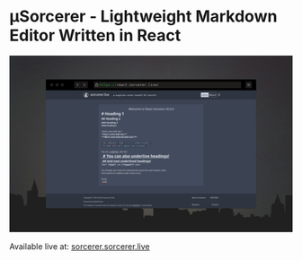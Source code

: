 # μSorcerer - Lightweight Markdown Editor Written in React

![](./screenshot.png)

Available live at: [sorcerer.sorcerer.live](https://sorcerer.sorcerer.live/)